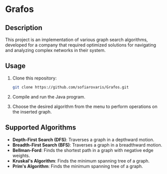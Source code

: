 # Grafos

## Description

This project is an implementation of various graph search algorithms, developed for a company that required optimized solutions for navigating and analyzing complex networks in their system.

## Usage

1. Clone this repository:

   ```bash
   git clone https://github.com/sofiarovaris/Grafos.git
   ```

2. Compile and run the Java program.

3. Choose the desired algorithm from the menu to perform operations on the inserted graph.

## Supported Algorithms

- **Depth-First Search (DFS)**: Traverses a graph in a depthward motion.
- **Breadth-First Search (BFS)**: Traverses a graph in a breadthward motion.
- **Bellman-Ford**: Finds the shortest path in a graph with negative edge weights.
- **Kruskal's Algorithm**: Finds the minimum spanning tree of a graph.
- **Prim's Algorithm**: Finds the minimum spanning tree of a graph.
